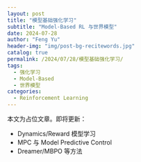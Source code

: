 ```yaml
---
layout: post
title: "模型基础强化学习"
subtitle: "Model-Based RL 与世界模型"
date: 2024-07-28
author: "Feng Yu"
header-img: "img/post-bg-recitewords.jpg"
catalog: true
permalink: /2024/07/28/模型基础强化学习/
tags:
  - 强化学习
  - Model-Based
  - 世界模型
categories:
  - Reinforcement Learning
---
```


本文为占位文章。即将更新：
- Dynamics/Reward 模型学习
- MPC 与 Model Predictive Control
- Dreamer/MBPO 等方法
